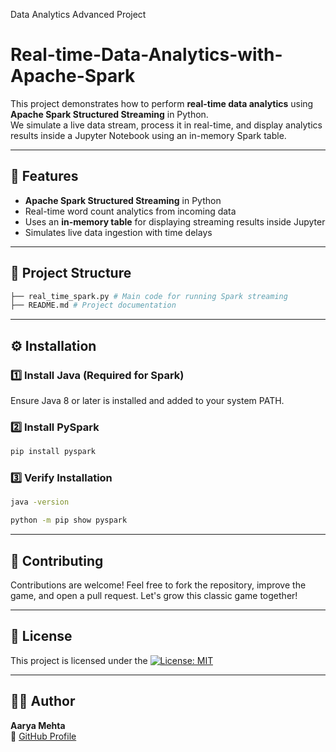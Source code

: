 Data Analytics Advanced Project
# Real-time-Data-Analytics-with-Apache-Spark

This project demonstrates how to perform **real-time data analytics** using **Apache Spark Structured Streaming** in Python.  
We simulate a live data stream, process it in real-time, and display analytics results inside a Jupyter Notebook using an in-memory Spark table.

---

## 🚀 Features
- **Apache Spark Structured Streaming** in Python
- Real-time word count analytics from incoming data
- Uses an **in-memory table** for displaying streaming results inside Jupyter
- Simulates live data ingestion with time delays

---

## 📂 Project Structure
```bash
├── real_time_spark.py # Main code for running Spark streaming
├── README.md # Project documentation
```

---

## ⚙️ Installation

### 1️⃣ Install Java (Required for Spark)
Ensure Java 8 or later is installed and added to your system PATH.

### 2️⃣ Install PySpark
```bash
pip install pyspark
```

### 3️⃣ Verify Installation
```bash
java -version
```
```bash
python -m pip show pyspark
```

---

## 🤝 Contributing
Contributions are welcome!
Feel free to fork the repository, improve the game, and open a pull request. Let's grow this classic game together!

---

## 📄 License
This project is licensed under the [![License: MIT](https://img.shields.io/badge/License-MIT-blue.svg)](./LICENSE)

---

## 👩‍💻 Author
**Aarya Mehta**  
🔗 [GitHub Profile](https://github.com/AaryaMehta2506)
